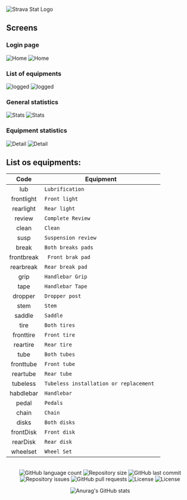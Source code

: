 ![Strava Stat Logo](public/strava-stat.svg)

## Screens

### Login page

![Home](public/screen/Captura%20de%20tela%20de%202023-05-15%2011-57-24.png) ![Home](public/screen/Captura%20de%20tela%20de%202023-05-15%2011-57-42.png)

### List of equipments

![logged](public/screen/Captura%20de%20tela%20de%202023-05-15%2011-58-16.png) ![logged](public/screen/Captura%20de%20tela%20de%202023-05-15%2011-58-02.png)

### General statistics

![Stats](public/screen/Captura%20de%20tela%20de%202023-05-15%2011-58-30.png) ![Stats](public/screen/Captura%20de%20tela%20de%202023-05-15%2011-58-48.png)

### Equipment statistics

![Detail](public/screen/Captura%20de%20tela%20de%202023-05-15%2011-59-09.png) ![Detail](public/screen/Captura%20de%20tela%20de%202023-05-15%2011-59-01.png)

## List os equipments:

|    Code    | Equipment                               |
| :--------: | --------------------------------------- |
|    lub     | `Lubrification`                         |
| frontlight | `Front light`                           |
| rearlight  | `Rear light`                            |
|   review   | `Complete Review`                       |
|   clean    | `Clean`                                 |
|    susp    | `Suspension review`                     |
|   break    | `Both breaks pads`                      |
| frontbreak | ` Front brak pad`                       |
| rearbreak  | `Rear break pad`                        |
|    grip    | `Handlebar Grip`                        |
|    tape    | `Handlebar Tape`                        |
|  dropper   | `Dropper post`                          |
|    stem    | `Stem`                                  |
|   saddle   | `Saddle`                                |
|    tire    | `Both tires`                            |
| fronttire  | `Front tire`                            |
|  reartire  | `Rear tire`                             |
|    tube    | `Both tubes`                            |
| fronttube  | `Front tube`                            |
|  reartube  | `Rear tube`                             |
|  tubeless  | `Tubeless installation or replacement ` |
| habdlebar  | `Handlebar`                             |
|   pedal    | `Pedals`                                |
|   chain    | `Chain`                                 |
|   disks    | `Both disks`                            |
| frontDisk  | `Front disk`                            |
|  rearDisk  | `Rear disk`                             |
|  wheelset  | `Wheel Set`                             |

</br>
<div align="center">
  <img alt="GitHub language count" src="https://img.shields.io/github/languages/count/rbalbix/strava-next">

  <img alt="Repository size" src="https://img.shields.io/github/repo-size/rbalbix/strava-next">

  <img alt="GitHub last commit" src="https://img.shields.io/github/last-commit/rbalbix/strava-next">

  <img alt="Repository issues" src="https://img.shields.io/github/issues/rbalbix/strava-next">

  <img alt="GitHub pull requests" src="https://img.shields.io/github/issues-pr/rbalbix/strava-next">

  <img alt="License" src="https://img.shields.io/badge/license-MIT-brightgreen">

  <img alt="License" src="https://img.shields.io/badge/commitizen-friendly-brightgreen.svg">

![Anurag's GitHub stats](https://github-readme-stats.vercel.app/api?username=rbalbix&show_icons=true&theme=dracula)

</div>
